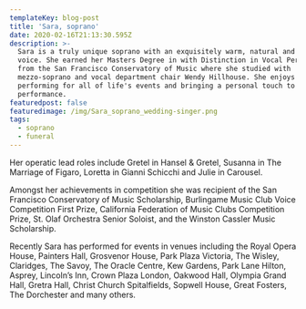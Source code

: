 ```yaml
---
templateKey: blog-post
title: 'Sara, soprano'
date: 2020-02-16T21:13:30.595Z
description: >-
  Sara is a truly unique soprano with an exquisitely warm, natural and intuitive
  voice. She earned her Masters Degree in with Distinction in Vocal Performance
  from the San Francisco Conservatory of Music where she studied with
  mezzo-soprano and vocal department chair Wendy Hillhouse. She enjoys
  performing for all of life's events and bringing a personal touch to every
  performance.
featuredpost: false
featuredimage: /img/Sara_soprano_wedding-singer.png
tags:
  - soprano
  - funeral
---
```

Her operatic lead roles include Gretel in Hansel & Gretel, Susanna in The Marriage of Figaro, Loretta in Gianni Schicchi and Julie in Carousel. 

Amongst her achievements in competition she was recipient of the San Francisco Conservatory of Music Scholarship, Burlingame Music Club Voice Competition First Prize, California Federation of Music Clubs Competition Prize, St. Olaf Orchestra Senior Soloist, and the Winston Cassler Music Scholarship. 

Recently Sara has performed for events in venues including the Royal Opera House, Painters Hall, Grosvenor House, Park Plaza Victoria, The Wisley, Claridges, The Savoy, The Oracle Centre, Kew Gardens, Park Lane Hilton, Asprey, Lincoln’s Inn, Crown Plaza London, Oakwood Hall, Olympia Grand Hall, Gretra Hall, Christ Church Spitalfields, Sopwell House, Great Fosters, The Dorchester and many others.
